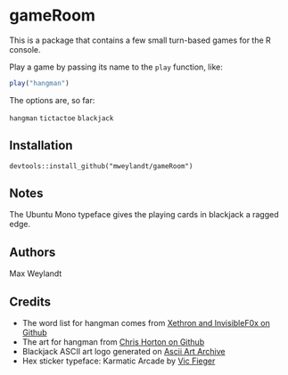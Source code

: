 # gameRoom

This is a package that contains a few small turn-based games for the R console.

Play a game by passing its name to the `play` function, like:

```r
play("hangman")
```

The options are, so far:

`hangman`
`tictactoe`
`blackjack`


## Installation

`devtools::install_github("mweylandt/gameRoom")`

## Notes
The Ubuntu Mono typeface gives the playing cards in blackjack a ragged edge.


## Authors
Max Weylandt


## Credits
- The word list for hangman comes from [Xethron and InvisibleF0x on Github]( https://github.com/Xethron/Hangman/blob/master/words.txt)
- The art for hangman from [Chris Horton on Github](https://gist.github.com/chrishorton/8510732aa9a80a03c829b09f12e20d9c?permalink_comment_id=3678215#gistcomment-3678215)
- Blackjack ASCII art logo generated on [Ascii Art Archive](https://www.asciiart.eu/text-to-ascii-art)
- Hex sticker typeface: Karmatic Arcade by [Vic Fieger](https://vicfieger.com)
